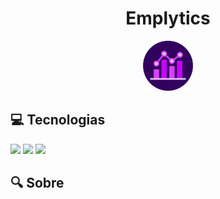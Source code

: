 <div align="center">
  <h1>Emplytics</h1>
  
  <a href="https://github.com/othneildrew/Best-README-Template">
    <img src="img/EmpLytics.png" alt="Logo" width="80" height="80">
  </a>
</div>

<h2>💻 Tecnologias</h2>
<div>
  <img src="https://img.shields.io/badge/HTML-FFAA00?style=for-the-badge&logo=html5&logoColor=white">
  <img src="https://img.shields.io/badge/CSS-008BFF?&style=for-the-badge&logo=css3&logoColor=white">
  <img src="https://img.shields.io/badge/JavaScript-F7DF1E??&style=for-the-badge&logo=javascript&logoColor=black">
</div>

<h2>🔍 Sobre</h2>
